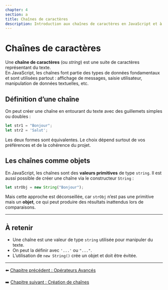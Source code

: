 ```yaml
---
chapter: 4
section: a
title: Chaînes de caractères
description: Introduction aux chaînes de caractères en JavaScript et à leur rôle central dans la manipulation de texte.
---
```


# Chaînes de caractères

Une **chaîne de caractères** (ou *string*) est une suite de caractères représentant du texte.  
En JavaScript, les chaînes font partie des types de données fondamentaux et sont utilisées partout : affichage de messages, saisie utilisateur, manipulation de données textuelles, etc.


## Définition d’une chaîne

On peut créer une chaîne en entourant du texte avec des guillemets simples ou doubles :  

```javascript
let str1 = "Bonjour";
let str2 = 'Salut';
```

Les deux formes sont équivalentes. Le choix dépend surtout de vos préférences et de la cohérence du projet.


## Les chaînes comme objets

En JavaScript, les chaînes sont des **valeurs primitives** de type `string`.
Il est aussi possible de créer une chaîne via le constructeur `String` :

```javascript
let strObj = new String("Bonjour");
```

Mais cette approche est déconseillée, car `strObj` n’est pas une primitive mais un **objet**, ce qui peut produire des résultats inattendus lors de comparaisons.


---

## À retenir

* Une chaîne est une valeur de type `string` utilisée pour manipuler du texte.
* On peut la définir avec `'...'` ou `"..."`.
* L’utilisation de `new String()` crée un objet et doit être évitée.

---

⬅️ [Chapitre précédent : Opérateurs Avancés](../03_numbers/e_Exercices.md)

➡️ [Chapitre suivant : Création de chaînes](./b_Creation.md)

